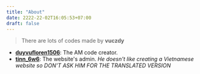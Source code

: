 ```yaml
---
title: "About"
date: 2222-22-02T16:05:53+07:00
draft: false 
---
```


> There are lots of codes made by **vuczdy**

- [**duyvufloren1506**](https://www.tiktok.com/@duyzufloren1506): The AM code creator.
- [**tinn_6w6**](https://www.tiktok.com/@tinn_6w6): The website's admin. *He doesn't like creating a Vietnamese website so DON'T ASK HIM FOR THE TRANSLATED VERSION*
